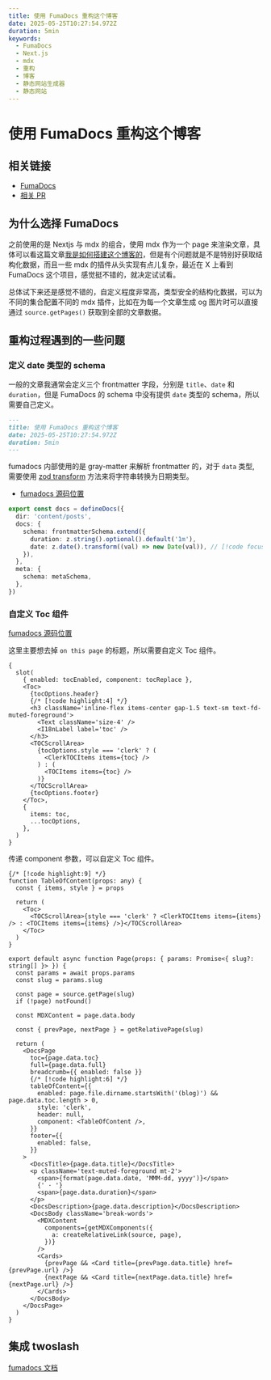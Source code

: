 ```yaml
---
title: 使用 FumaDocs 重构这个博客
date: 2025-05-25T10:27:54.972Z
duration: 5min
keywords:
  - FumaDocs
  - Next.js
  - mdx
  - 重构
  - 博客
  - 静态网站生成器
  - 静态网站
---
```


# 使用 FumaDocs 重构这个博客

## 相关链接

- [FumaDocs](https://github.com/fuma-nama/fumadocs)
- [相关 PR](https://github.com/Debbl/aiwan.run/pull/51)

## 为什么选择 FumaDocs

之前使用的是 Nextjs 与 mdx 的组合，使用 mdx 作为一个 page 来渲染文章，具体可以看这篇文章[我是如何搭建这个博客的](/posts/how-i-build-this-blog)，但是有个问题就是不是特别好获取结构化数据，而且一些 mdx 的插件从头实现有点儿复杂，最近在 X 上看到 FumaDocs 这个项目，感觉挺不错的，就决定试试看。

总体试下来还是感觉不错的，自定义程度非常高，类型安全的结构化数据，可以为不同的集合配置不同的 mdx 插件，比如在为每一个文章生成 og 图片时可以直接通过 `source.getPages()` 获取到全部的文章数据。

## 重构过程遇到的一些问题

### 定义 date 类型的 schema

一般的文章我通常会定义三个 frontmatter 字段，分别是 `title`、`date` 和 `duration`，但是 FumaDocs 的 schema 中没有提供 `date` 类型的 schema，所以需要自己定义。

```md
---
title: 使用 FumaDocs 重构这个博客
date: 2025-05-25T10:27:54.972Z
duration: 5min
---
```

fumadocs 内部使用的是 gray-matter 来解析 frontmatter 的，对于 `data` 类型, 需要使用 [zod transform](https://zod.dev/api?id=transforms) 方法来将字符串转换为日期类型。

- [fumadocs 源码位置](https://github.com/fuma-nama/fumadocs/blob/fe54a5696dc0c505f222a0974ee28996e99537d4/packages/mdx/src/loader-mdx.ts#L28)

```ts
export const docs = defineDocs({
  dir: 'content/posts',
  docs: {
    schema: frontmatterSchema.extend({
      duration: z.string().optional().default('1m'),
      date: z.date().transform((val) => new Date(val)), // [!code focus]
    }),
  },
  meta: {
    schema: metaSchema,
  },
})
```

### 自定义 Toc 组件

[fumadocs 源码位置](https://github.com/fuma-nama/fumadocs/blob/fe54a5696dc0c505f222a0974ee28996e99537d4/packages/ui/src/page.tsx#L195-L216)

这里主要想去掉 `on this page` 的标题，所以需要自定义 Toc 组件。

```tsx {1-10}
{
  slot(
    { enabled: tocEnabled, component: tocReplace },
    <Toc>
      {tocOptions.header}
      {/* [!code highlight:4] */}
      <h3 className='inline-flex items-center gap-1.5 text-sm text-fd-muted-foreground'>
        <Text className='size-4' />
        <I18nLabel label='toc' />
      </h3>
      <TOCScrollArea>
        {tocOptions.style === 'clerk' ? (
          <ClerkTOCItems items={toc} />
        ) : (
          <TOCItems items={toc} />
        )}
      </TOCScrollArea>
      {tocOptions.footer}
    </Toc>,
    {
      items: toc,
      ...tocOptions,
    },
  )
}
```

传递 component 参数，可以自定义 Toc 组件。

```tsx
{/* [!code highlight:9] */}
function TableOfContent(props: any) {
  const { items, style } = props

  return (
    <Toc>
      <TOCScrollArea>{style === 'clerk' ? <ClerkTOCItems items={items} /> : <TOCItems items={items} />}</TOCScrollArea>
    </Toc>
  )
}

export default async function Page(props: { params: Promise<{ slug?: string[] }> }) {
  const params = await props.params
  const slug = params.slug

  const page = source.getPage(slug)
  if (!page) notFound()

  const MDXContent = page.data.body

  const { prevPage, nextPage } = getRelativePage(slug)

  return (
    <DocsPage
      toc={page.data.toc}
      full={page.data.full}
      breadcrumb={{ enabled: false }}
      {/* [!code highlight:6] */}
      tableOfContent={{
        enabled: page.file.dirname.startsWith('(blog)') && page.data.toc.length > 0,
        style: 'clerk',
        header: null,
        component: <TableOfContent />,
      }}
      footer={{
        enabled: false,
      }}
    >
      <DocsTitle>{page.data.title}</DocsTitle>
      <p className='text-muted-foreground mt-2'>
        <span>{format(page.data.date, 'MMM-dd, yyyy')}</span>
        {' · '}
        <span>{page.data.duration}</span>
      </p>
      <DocsDescription>{page.data.description}</DocsDescription>
      <DocsBody className='break-words'>
        <MDXContent
          components={getMDXComponents({
            a: createRelativeLink(source, page),
          })}
        />
        <Cards>
          {prevPage && <Card title={prevPage.data.title} href={prevPage.url} />}
          {nextPage && <Card title={nextPage.data.title} href={nextPage.url} />}
        </Cards>
      </DocsBody>
    </DocsPage>
  )
}
```

## 集成 twoslash

[fumadocs 文档](https://fumadocs.dev/docs/ui/markdown/twoslash)
